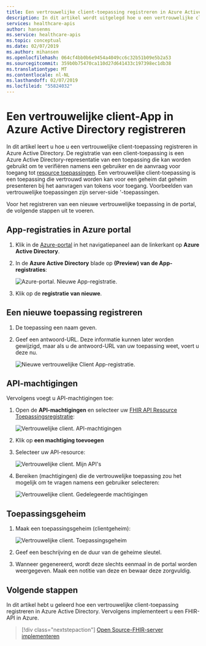 ```yaml
---
title: Een vertrouwelijke client-toepassing registreren in Azure Active Directory - API van Azure voor FHIR
description: In dit artikel wordt uitgelegd hoe u een vertrouwelijke client-toepassing registreren in Azure Active Directory.
services: healthcare-apis
author: hansenms
ms.service: healthcare-apis
ms.topic: conceptual
ms.date: 02/07/2019
ms.author: mihansen
ms.openlocfilehash: 064cf4bb0b6e9454a4049cc6c32b51b09e5b2a53
ms.sourcegitcommit: 359b0b75470ca110d27d641433c197398ec1db38
ms.translationtype: MT
ms.contentlocale: nl-NL
ms.lasthandoff: 02/07/2019
ms.locfileid: "55824032"
---
```

# <a name="register-a-confidential-client-application-in-azure-active-directory"></a>Een vertrouwelijke client-App in Azure Active Directory registreren

In dit artikel leert u hoe u een vertrouwelijke client-toepassing registreren in Azure Active Directory. De registratie van een client-toepassing is een Azure Active Directory-representatie van een toepassing die kan worden gebruikt om te verifiëren namens een gebruiker en de aanvraag voor toegang tot [resource toepassingen](register-resource-azure-ad-client-app.md). Een vertrouwelijke client-toepassing is een toepassing die vertrouwd worden kan voor een geheim dat geheim presenteren bij het aanvragen van tokens voor toegang. Voorbeelden van vertrouwelijke toepassingen zijn server-side '-toepassingen.

Voor het registreren van een nieuwe vertrouwelijke toepassing in de portal, de volgende stappen uit te voeren.

## <a name="app-registrations-in-azure-portal"></a>App-registraties in Azure portal

1. Klik in de [Azure-portal](https://portal.azure.com) in het navigatiepaneel aan de linkerkant op **Azure Active Directory**.

2. In de **Azure Active Directory** blade op **(Preview) van de App-registraties**:

    ![Azure-portal. Nieuwe App-registratie.](media/how-to-aad/portal-aad-new-app-registration.png)

3. Klik op de **registratie van nieuwe**.

## <a name="register-a-new-application"></a>Een nieuwe toepassing registreren

1. De toepassing een naam geven.

2. Geef een antwoord-URL. Deze informatie kunnen later worden gewijzigd, maar als u de antwoord-URL van uw toepassing weet, voert u deze nu.

    ![Nieuwe vertrouwelijke Client App-registratie.](media/how-to-aad/portal-aad-register-new-app-registration-CONF-CLIENT.png)

## <a name="api-permissions"></a>API-machtigingen

Vervolgens voegt u API-machtigingen toe:

1. Open de **API-machtigingen** en selecteer uw [FHIR API Resource Toepassingsregistratie](register-resource-azure-ad-client-app.md):

    ![Vertrouwelijke client. API-machtigingen](media/how-to-aad/portal-aad-register-new-app-registration-CONF-CLIENT-API-Permissions.png)

2. Klik op **een machtiging toevoegen**

3. Selecteer uw API-resource:

    ![Vertrouwelijke client. Mijn API's](media/how-to-aad/portal-aad-register-new-app-registration-CONF-CLIENT-API-MyApis.png)

4. Bereiken (machtigingen) die de vertrouwelijke toepassing zou het mogelijk om te vragen namens een gebruiker selecteren:

    ![Vertrouwelijke client. Gedelegeerde machtigingen](media/how-to-aad/portal-aad-register-new-app-registration-CONF-CLIENT-API-DelegatedPermissions.png)

## <a name="application-secret"></a>Toepassingsgeheim

1. Maak een toepassingsgeheim (clientgeheim):

    ![Vertrouwelijke client. Toepassingsgeheim](media/how-to-aad/portal-aad-register-new-app-registration-CONF-CLIENT-SECRET.png)

2. Geef een beschrijving en de duur van de geheime sleutel.

3. Wanneer gegenereerd, wordt deze slechts eenmaal in de portal worden weergegeven. Maak een notitie van deze en bewaar deze zorgvuldig.

## <a name="next-steps"></a>Volgende stappen

In dit artikel hebt u geleerd hoe een vertrouwelijke client-toepassing registreren in Azure Active Directory. Vervolgens implementeert u een FHIR-API in Azure.
 
>[!div class="nextstepaction"]
>[Open Source-FHIR-server implementeren](fhir-oss-powershell-quickstart.md)